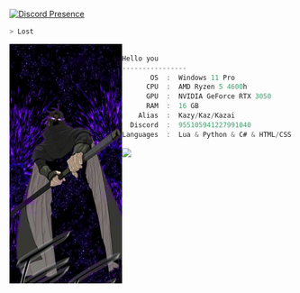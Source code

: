 [![Discord Presence](https://lanyard.cnrad.dev/api/955105941227991040)](https://discord.com/users/955105941227991040)
```zsh
> Lost
```

<img align="left" src="https://raw.githubusercontent.com/Patya304/Patya304/main/Main/Logo.jpg" alt="Logo.jpg" width="200" /> 

```csharp

Hello you
----------------
       OS  :  Windows 11 Pro
      CPU  :  AMD Ryzen 5 4600h
      GPU  :  NVIDIA GeForce RTX 3050
      RAM  :  16 GB
    Alias  :  Kazy/Kaz/Kazai
  Discord  :  955105941227991040
Languages  :  Lua & Python & C# & HTML/CSS
```
<a href="https://github.com/Patya304">
<img align="center" src="https://github-readme-stats.anuraghazra1.vercel.app/api/top-langs/?username=Patya304&layout=compact&theme=radical&hide_border=true" />
